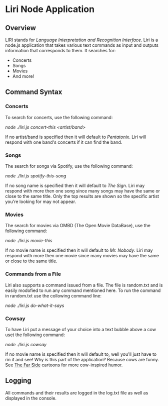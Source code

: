 # Liri Node Application

## Overview
LIRI stands for _Language Interpretation and Recognition Interface_. Liri is a node.js application that takes various text commands as input and outputs information that corresponds to them. It searches for:

* Concerts
* Songs
* Movies
* And more!

## Command Syntax

### Concerts
To search for concerts, use the following command:

_node ./liri.js concert-this <artist/band>_

If no artist/band is specified then it will default to _Pentatonix_. Liri will respond with one band's concerts if it can find the band.

### Songs
The search for songs via Spotify, use the following command:

_node ./liri.js spotify-this-song <songname>_

If no song name is specified then it will default to _The Sign_. Liri may respond with more then one song since many songs may have the same or close to the same title. Only  the top results are shown so the specific artist you're looking for may not appear.

### Movies
The search for movies via OMBD (The Open Movie DataBase), use the following command:

_node ./liri.js movie-this <moviename>_

If no movie name is specified then it will default to _Mr. Nobody_. Liri may respond with more then one movie since many movies may have the same or close to the same title. 

### Commands from a File
Liri also supports a command issued from a file. The file is random.txt and is easily modofied to run any command mentioned here. To run the command in random.txt use the collowing command line:

_node ./liri.js do-what-it-says_

### Cowsay
To have Liri put a message of your choice into a text bubble above a cow uset the following command:

_node ./liri.js cowsay <message>_

If no movie name is specified then it will default to, well you'll just have to rin it and see! Why is this part of the application? Because cows are funny. See [The Far Side](http://www.thefarside.com/) cartoons for more cow-inspired humor. 

## Logging
All commands and their results are logged in the log.txt file as well as displayed in the console. 